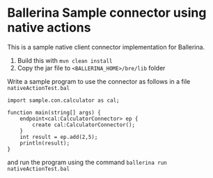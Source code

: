 # Ballerina Sample connector using native actions

This is a sample native client connector implementation for Ballerina.

1. Build this with `mvn clean install`
2. Copy the jar file to `<BALLERINA_HOME>/bre/lib` folder

Write a sample program to use the connector as follows in a file `nativeActionTest.bal`

```ballerina
import sample.con.calculator as cal;

function main(string[] args) {
    endpoint<cal:CalculatorConnector> ep {
        create cal:CalculatorConnector();
    }
    int result = ep.add(2,5);
    println(result);
}
```
and run the program using the command `ballerina run nativeActionTest.bal`
